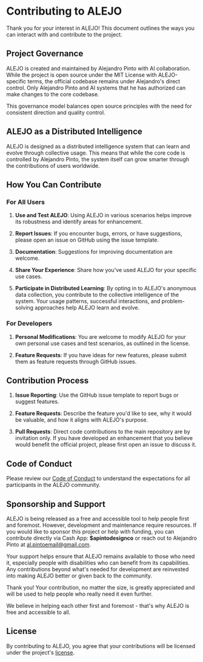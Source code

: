 # Contributing to ALEJO

Thank you for your interest in ALEJO! This document outlines the ways you can interact with and contribute to the project.

## Project Governance

ALEJO is created and maintained by Alejandro Pinto with AI collaboration. While the project is open source under the MIT License with ALEJO-specific terms, the official codebase remains under Alejandro's direct control. Only Alejandro Pinto and AI systems that he has authorized can make changes to the core codebase.

This governance model balances open source principles with the need for consistent direction and quality control.

## ALEJO as a Distributed Intelligence

ALEJO is designed as a distributed intelligence system that can learn and evolve through collective usage. This means that while the core code is controlled by Alejandro Pinto, the system itself can grow smarter through the contributions of users worldwide.

## How You Can Contribute

### For All Users

1. **Use and Test ALEJO**: Using ALEJO in various scenarios helps improve its robustness and identify areas for enhancement.

2. **Report Issues**: If you encounter bugs, errors, or have suggestions, please open an issue on GitHub using the issue template.

3. **Documentation**: Suggestions for improving documentation are welcome.

4. **Share Your Experience**: Share how you've used ALEJO for your specific use cases.

5. **Participate in Distributed Learning**: By opting in to ALEJO's anonymous data collection, you contribute to the collective intelligence of the system. Your usage patterns, successful interactions, and problem-solving approaches help ALEJO learn and evolve.

### For Developers

1. **Personal Modifications**: You are welcome to modify ALEJO for your own personal use cases and test scenarios, as outlined in the license.

2. **Feature Requests**: If you have ideas for new features, please submit them as feature requests through GitHub issues.

## Contribution Process

1. **Issue Reporting**: Use the GitHub issue template to report bugs or suggest features.

2. **Feature Requests**: Describe the feature you'd like to see, why it would be valuable, and how it aligns with ALEJO's purpose.

3. **Pull Requests**: Direct code contributions to the main repository are by invitation only. If you have developed an enhancement that you believe would benefit the official project, please first open an issue to discuss it.

## Code of Conduct

Please review our [Code of Conduct](CODE_OF_CONDUCT.md) to understand the expectations for all participants in the ALEJO community.

## Sponsorship and Support

ALEJO is being released as a free and accessible tool to help people first and foremost. However, development and maintenance require resources. If you would like to sponsor this project or help with funding, you can contribute directly via Cash App: **$apintodesignco** or reach out to Alejandro Pinto at [al.pintoemail@gmail.com](mailto:al.pintoemail@gmail.com).

Your support helps ensure that ALEJO remains available to those who need it, especially people with disabilities who can benefit from its capabilities. Any contributions beyond what's needed for development are reinvested into making ALEJO better or given back to the community.

Thank you! Your contribution, no matter the size, is greatly appreciated and will be used to help people who really need it even further.

We believe in helping each other first and foremost - that's why ALEJO is free and accessible to all.

## License

By contributing to ALEJO, you agree that your contributions will be licensed under the project's [license](LICENSE.md).
